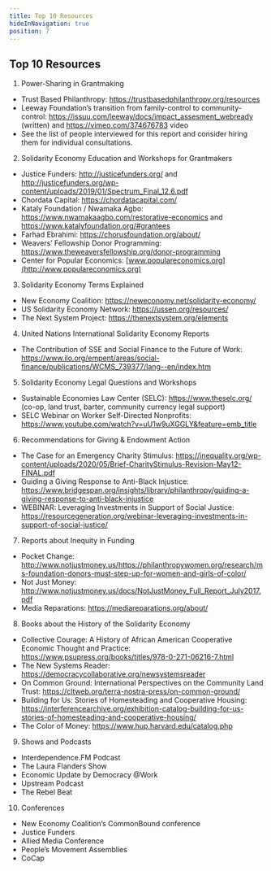 ```yaml
---
title: Top 10 Resources
hideInNavigation: true
position: 7
---
```


## Top 10 Resources

1. Power-Sharing in Grantmaking

- Trust Based Philanthropy: <https://trustbasedphilanthropy.org/resources>
- Leeway Foundation’s transition from family-control to community-control: <https://issuu.com/leeway/docs/impact_assesment_webready> (written) and <https://vimeo.com/374676783> video
- See the list of people interviewed for this report and consider hiring them for individual consultations.

2. Solidarity Economy Education and Workshops for Grantmakers

- Justice Funders: <http://justicefunders.org/> and <http://justicefunders.org/wp-content/uploads/2019/01/Spectrum_Final_12.6.pdf>
- Chordata Capital: <https://chordatacapital.com/>
- Kataly Foundation / Nwamaka Agbo: <https://www.nwamakaagbo.com/restorative-economics> and <https://www.katalyfoundation.org/#grantees>
- Farhad Ebrahimi: <https://chorusfoundation.org/about/>
- Weavers’ Fellowship Donor Programming: <https://www.theweaversfellowship.org/donor-programming>
- Center for Popular Economics: [www.populareconomics.org](http://www.populareconomics.org)

3. Solidarity Economy Terms Explained

- New Economy Coalition: <https://neweconomy.net/solidarity-economy/>
- US Solidarity Economy Network: <https://ussen.org/resources/>
- The Next System Project: <https://thenextsystem.org/elements>

4. United Nations International Solidarity Economy Reports

- The Contribution of SSE and Social Finance to the Future of Work: <https://www.ilo.org/empent/areas/social-finance/publications/WCMS_739377/lang--en/index.htm>

5. Solidarity Economy Legal Questions and Workshops

- Sustainable Economies Law Center (SELC): <https://www.theselc.org/> (co-op, land trust, barter, community currency legal support)
- SELC Webinar on Worker Self-Directed Nonprofits: <https://www.youtube.com/watch?v=uU1w9uXGGLY&feature=emb_title>

6. Recommendations for Giving & Endowment Action

- The Case for an Emergency Charity Stimulus: <https://inequality.org/wp-content/uploads/2020/05/Brief-CharityStimulus-Revision-May12-FINAL.pdf>
- Guiding a Giving Response to Anti-Black Injustice: <https://www.bridgespan.org/insights/library/philanthropy/guiding-a-giving-response-to-anti-black-injustice>
- WEBINAR: Leveraging Investments in Support of Social Justice: <https://resourcegeneration.org/webinar-leveraging-investments-in-support-of-social-justice/>

7. Reports about Inequity in Funding

- Pocket Change: http://www.notjustmoney.us/<https://philanthropywomen.org/research/ms-foundation-donors-must-step-up-for-women-and-girls-of-color/>
- Not Just Money: <http://www.notjustmoney.us/docs/NotJustMoney_Full_Report_July2017.pdf>
- Media Reparations: <https://mediareparations.org/about/>

8. Books about the History of the Solidarity Economy

- Collective Courage: A History of African American Cooperative Economic Thought and Practice: <https://www.psupress.org/books/titles/978-0-271-06216-7.html>
- The New Systems Reader: <https://democracycollaborative.org/newsystemsreader>
- On Common Ground: International Perspectives on the Community Land Trust: <https://cltweb.org/terra-nostra-press/on-common-ground/>
- Building for Us: Stories of Homesteading and Cooperative Housing: <https://interferencearchive.org/exhibition-catalog-building-for-us-stories-of-homesteading-and-cooperative-housing/>
- The Color of Money: https://www.hup.harvard.edu/catalog.php

9. Shows and Podcasts

- Interdependence.FM Podcast
- The Laura Flanders Show
- Economic Update by Democracy @Work
- Upstream Podcast
- The Rebel Beat

10. Conferences

- New Economy Coalition’s CommonBound conference
- Justice Funders
- Allied Media Conference
- People’s Movement Assemblies
- CoCap
